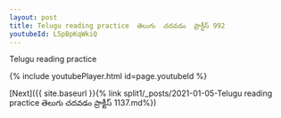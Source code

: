 ```yaml
---
layout: post
title: Telugu reading practice  తెలుగు  చదవడం  ప్రాక్టీస్ 992
youtubeId: L5pBpKqWkiQ
---
```

 
 
Telugu reading practice
 
 
 
 
 


{% include youtubePlayer.html id=page.youtubeId %}
 
[Next]({{ site.baseurl }}{% link  split1/_posts/2021-01-05-Telugu reading practice  తెలుగు  చదవడం  ప్రాక్టీస్ 1137.md%})
 
